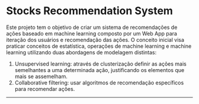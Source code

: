 # Stocks Recommendation System


Este projeto tem o objetivo de criar um sistema de recomendações de ações baseado em machine learning composto por um Web App para iteração dos usuários e recomendação das ações. O conceito inicial visa praticar conceitos de estatística, operações de machine learning e machine learning utilizando duas abordagens de modelagem distintas:

1. Unsupervised learning: através de clusterização definir as ações mais semelhantes a uma determinada ação, justificando os elementos que mais se assemelham.
2. Collaborative filtering: usar algoritmos de recomendação específicos para recomendar ações.

----
